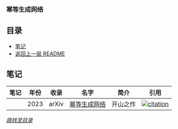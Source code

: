 ### 幂等生成网络

## 目录
- [笔记](#笔记)
- [返回上一层 README](../README.md)


## 笔记

| 笔记 | 年份 | 收录 | 名字                                                         | 简介                 | 引用 |
| ------ | ---- | ---- | ------------------------------------------------------------ | -------------------- | ------------------------------------------------------------ |
|   |  2023 | arXiv | [幂等生成网络](https://arxiv.org/pdf/2311.01462.pdf) | 开山之作                 |[![citation](https://img.shields.io/badge/dynamic/json?label=citation&query=citationCount&url=https%3A%2F%2Fapi.semanticscholar.org%2Fgraph%2Fv1%2Fpaper%2F9c9c0b52e89fc8d56876f99a562afdf599b799ff%3Ffields%3DcitationCount)](https://www.semanticscholar.org/paper/Idempotent-Generative-Network-Shocher-Dravid/9c9c0b52e89fc8d56876f99a562afdf599b799ff)  |


*[跳转至目录](#目录)*
